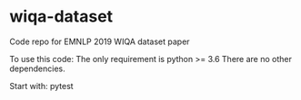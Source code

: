 # wiqa-dataset
Code repo for EMNLP 2019 WIQA dataset paper

To use this code:
The only requirement is python >= 3.6
There are no other dependencies.

Start with: 
pytest
